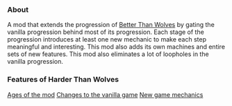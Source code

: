 ### About ###
A mod that extends the progression of [Better Than Wolves](Better%20Than%20Wolves.md) by gating the vanilla progression behind most of its progression. Each stage of the progression introduces at least one new mechanic to make each step meaningful and interesting. This mod also adds its own machines and entire sets of new features. This mod also eliminates a lot of loopholes in the vanilla progression.

### Features of Harder Than Wolves ###
[Ages of the mod](Ages%20of%20the%20mod.md)
[Changes to the vanilla game](Changes%20to%20the%20vanilla%20game.md)
[New game mechanics](New%20game%20mechanics.md)
